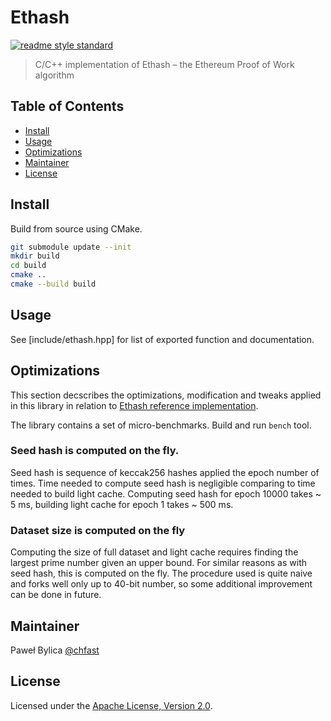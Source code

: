 # Ethash

[![readme style standard](https://img.shields.io/badge/readme%20style-standard-brightgreen.svg?style=flat-square)](https://github.com/RichardLitt/standard-readme)

> C/C++ implementation of Ethash – the Ethereum Proof of Work algorithm


## Table of Contents

- [Install](#install)
- [Usage](#usage)
- [Optimizations](#optimizations)
- [Maintainer](#maintainer)
- [License](#license)


## Install

Build from source using CMake.

```sh
git submodule update --init
mkdir build
cd build
cmake ..
cmake --build build
```

## Usage

See [include/ethash.hpp] for list of exported function and documentation.


## Optimizations

This section decscribes the optimizations, modification and tweaks applied
in this library in relation to [Ethash reference implementation].

The library contains a set of micro-benchmarks. Build and run `bench` tool.

### Seed hash is computed on the fly.
   
Seed hash is sequence of keccak256 hashes applied the epoch number of times.
Time needed to compute seed hash is negligible comparing to time needed to build
light cache. Computing seed hash for epoch 10000 takes ~ 5 ms, building light
cache for epoch 1 takes ~ 500 ms.

### Dataset size is computed on the fly

Computing the size of full dataset and light cache requires finding the largest
prime number given an upper bound. For similar reasons as with seed hash, this
is computed on the fly. The procedure used is quite naive and forks well only
up to 40-bit number, so some additional improvement can be done in future.
   
    
## Maintainer

Paweł Bylica [@chfast]

## License

Licensed under the [Apache License, Version 2.0].


[@chfast]: https://github.com/chfast
[Apache License, Version 2.0]: https://www.apache.org/licenses/LICENSE-2.0
[Ethash reference implementation]: https://github.com/ethereum/wiki/wiki/Ethash
